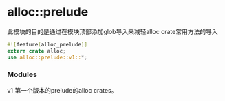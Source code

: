 # alloc::prelude

此模块的目的是通过在模块顶部添加glob导入来减轻alloc crate常用方法的导入

```rust
#![feature(alloc_prelude)]
extern crate alloc;
use alloc::prelude::v1::*;
```

### Modules

v1                       第一个版本的prelude的alloc crates。